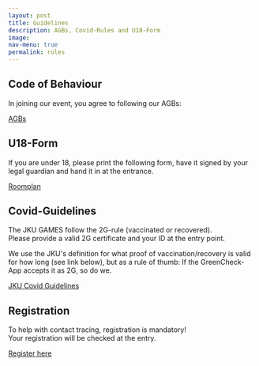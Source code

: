 ```yaml
---
layout: post
title: Guidelines
description: AGBs, Covid-Rules and U18-Form
image: 
nav-menu: true
permalink: rules
---
```

## Code of Behaviour
In joining our event, you agree to following our AGBs:

<a href="https://games.oeh.jku.at/AGBs_JKU_Games_SoSe22.pdf" target="_blank" rel="noopener noreferrer" class="button">AGBs</a>

## U18-Form
If you are under 18, please print the following form, have it signed by your legal guardian and hand it in at the entrance. 

<a href="assets/images/Bankengebäude Einteilung.png">Roomplan</a>

## Covid-Guidelines
The JKU GAMES follow the 2G-rule (vaccinated or recovered).<br>
Please provide a valid 2G certificate and your ID at the entry point.

We use the JKU's definition for what proof of vaccination/recovery is valid for how long (see link below), but as a rule of thumb: If the GreenCheck-App accepts it as 2G, so do we.

<a href="https://www.jku.at/corona-massnahmen-an-der-jku/" target="_blank" rel="noopener noreferrer" class="button">JKU Covid Guidelines</a>

## Registration
To help with contact tracing, registration is mandatory! <br>
Your registration will be checked at the entry.

<a href="https://forms.gle/yqQJ5RTazCu2jSiC6" target="_blank" rel="noopener noreferrer" class="button">Register here</a>

